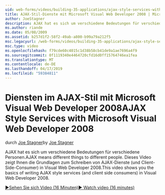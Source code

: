 ```yaml
---
uid: web-forms/videos/building-35-applications/ajax-style-services-with-microsoft-visual-web-developer-2008
title: AJAX-Stil-Dienste mit Microsoft Visual Web Developer 2008 | Microsoft-Dokumentation
author: JoeStagner
description: AJAX hat es sich um verschiedene Bedeutungen für verschiedene Personen. Dieses Video zeigt Ihnen die Grundlagen zum Schreiben von AJAX-Dienste (und Client-Side-Consumer) in die Visual Webentwicklung...
ms.author: riande
ms.date: 05/08/2009
ms.assetid: b257d1f2-58f2-49ab-a800-b99a79a212f5
msc.legacyurl: /web-forms/videos/building-35-applications/ajax-style-services-with-microsoft-visual-web-developer-2008
msc.type: video
ms.openlocfilehash: f79cde60c4015c1d38b58cb41de9a1ae7696a4f9
ms.sourcegitcommit: 0f1119340e4464720cfd16d0ff15764746ea1fea
ms.translationtype: MT
ms.contentlocale: de-DE
ms.lasthandoff: 04/17/2019
ms.locfileid: "59384811"
---
```

# <a name="ajax-style-services-with-microsoft-visual-web-developer-2008"></a><span data-ttu-id="13f74-104">Diensten im AJAX-Stil mit Microsoft Visual Web Developer 2008</span><span class="sxs-lookup"><span data-stu-id="13f74-104">AJAX Style Services with Microsoft Visual Web Developer 2008</span></span>

<span data-ttu-id="13f74-105">durch [Joe Stagner](https://github.com/JoeStagner)</span><span class="sxs-lookup"><span data-stu-id="13f74-105">by [Joe Stagner](https://github.com/JoeStagner)</span></span>

<span data-ttu-id="13f74-106">AJAX hat es sich um verschiedene Bedeutungen für verschiedene Personen.</span><span class="sxs-lookup"><span data-stu-id="13f74-106">AJAX means different things to different people.</span></span> <span data-ttu-id="13f74-107">Dieses Video zeigt Ihnen die Grundlagen zum Schreiben von AJAX-Dienste (und Client-Side-Consumer) in Visual Web Developer 2008.</span><span class="sxs-lookup"><span data-stu-id="13f74-107">This video shows you the basics of writing AJAX style services (and client side consumers) in Visual Web Developer 2008.</span></span>

[<span data-ttu-id="13f74-108">&#9654;Sehen Sie sich Video (16 Minuten)</span><span class="sxs-lookup"><span data-stu-id="13f74-108">&#9654; Watch video (16 minutes)</span></span>](https://channel9.msdn.com/Blogs/ASP-NET-Site-Videos/ajax-style-services-with-microsoft-visual-web-developer-2008)
